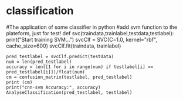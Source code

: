 # classification
#The application of some classifier in python
#add svm function to the plateform, just  for test!
def svc(traindata,trainlabel,testdata,testlabel):
    print("Start training SVM...")
    svcClf = SVC(C=1.0, kernel="rbf", cache_size=600)
    svcClf.fit(traindata, trainlabel)
    
    pred_testlabel = svcClf.predict(testdata)
    num = len(pred_testlabel)
    accuracy = len([1 for i in range(num) if testlabel[i] == pred_testlabel[i]])/float(num)
    cm = confusion_matrix(testlabel, pred_testlabel)
    print (cm)
    print("cnn-svm Accuracy:", accuracy)
    AnalyseClassification(pred_testlabel, testlabel)
